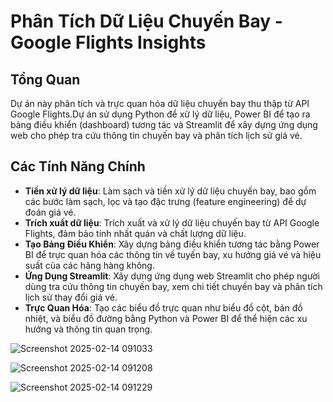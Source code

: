 # Phân Tích Dữ Liệu Chuyến Bay - Google Flights Insights

## Tổng Quan
Dự án này phân tích và trực quan hóa dữ liệu chuyến bay thu thập từ API Google Flights.Dự án sử dụng Python để xử lý dữ liệu, Power BI để tạo ra bảng điều khiển (dashboard) tương tác và Streamlit để xây dựng ứng dụng web cho phép tra cứu thông tin chuyến bay và phân tích lịch sử giá vé.

## Các Tính Năng Chính
- **Tiền xử lý dữ liệu**: Làm sạch và tiền xử lý dữ liệu chuyến bay, bao gồm các bước làm sạch, lọc và tạo đặc trưng (feature engineering) để dự đoán giá vé.
- **Trích xuất dữ liệu**: Trích xuất và xử lý dữ liệu chuyến bay từ API Google Flights, đảm bảo tính nhất quán và chất lượng dữ liệu.
- **Tạo Bảng Điều Khiển**: Xây dựng bảng điều khiển tương tác bằng Power BI để trực quan hóa các thông tin về tuyến bay, xu hướng giá vé và hiệu suất của các hãng hàng không.
- **Ứng Dụng Streamlit**: Xây dựng ứng dụng web Streamlit cho phép người dùng tra cứu thông tin chuyến bay, xem chi tiết chuyến bay và phân tích lịch sử thay đổi giá vé.
- **Trực Quan Hóa**: Tạo các biểu đồ trực quan như biểu đồ cột, bản đồ nhiệt, và biểu đồ đường bằng Python và Power BI để thể hiện các xu hướng và thông tin quan trọng.

![Screenshot 2025-02-14 091033](https://github.com/user-attachments/assets/917c10b7-1cda-4cea-bdca-4bcd19f62c42)

![Screenshot 2025-02-14 091208](https://github.com/user-attachments/assets/3d07c4ec-7d0c-4735-8add-8fc36edd5ac0)

![Screenshot 2025-02-14 091229](https://github.com/user-attachments/assets/323525a8-3bea-491c-a8cb-65791e50cc54)
